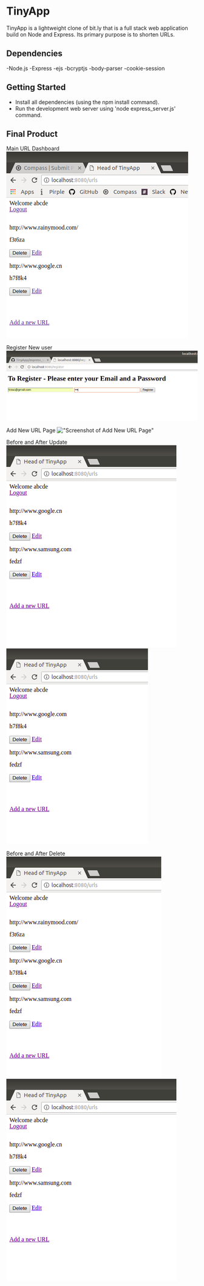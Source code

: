 # TinyApp

TinyApp is a lightweight clone of bit.ly that is a full stack web application build on Node and Express. 
Its primary purpose is to shorten URLs.

## Dependencies

-Node.js
-Express
-ejs
-bcryptjs
-body-parser
-cookie-session

## Getting Started

- Install all dependencies (using the npm install command).
- Run the development web server using 'node express_server.js' command.

## Final Product

Main URL Dashboard
!["Screenshot of URLs"](https://github.com/gatomai/TinyApp/blob/master/docs/URL-Dashboard.png)

Register New user
!["Screenshot of register"](https://github.com/gatomai/TinyApp/blob/master/docs/Register-New_user.png)

Add New URL Page
!["Screenshot of Add New URL Page"](https://github.com/gatomai/TinyApp/blob/feature/specific-features/docs/Add-New-URL.png)

Before and After Update
!["Screenshot of Before Update"](https://github.com/gatomai/TinyApp/blob/master/docs/Pre-UPDATE.png)
!["Screenshot of After Update"](https://github.com/gatomai/TinyApp/blob/master/docs/Post-UPDATE.png)

Before and After Delete
!["Screenshot of Before Delete"](https://github.com/gatomai/TinyApp/blob/master/docs/PreDelete-Dashboard.png)
!["Screenshot of After Delete"](https://github.com/gatomai/TinyApp/blob/master/docs/Post-Delete.png)